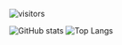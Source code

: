 ![visitors](https://visitor-badge.laobi.icu/badge?page_id=yacotaco.yacotaco)

![GitHub stats](https://github-readme-stats.vercel.app/api?username=yacotaco&show_icons=true)
![Top Langs](https://github-readme-stats.vercel.app/api/top-langs/?username=yacotaco)
